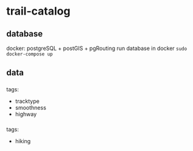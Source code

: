 # trail-catalog

## database

docker: postgreSQL + postGIS + pgRouting
run database in docker `sudo docker-compose up`

## data

### <node />

### <way />

tags:

- tracktype
- smoothness
- highway

### <relation />

tags:

- hiking
